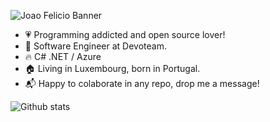 ![Joao Felicio Banner](https://res.cloudinary.com/joaolfelicio/image/upload/v1613565167/banner.png)

- :heartpulse:        Programming addicted and open source lover!
- :office:            Software Engineer at Devoteam.
- :fire:              C# .NET / Azure
- :house:             Living in Luxembourg, born in Portugal.
- :mailbox_with_mail: Happy to colaborate in any repo, drop me a message!

![Github stats](https://github-readme-stats.vercel.app/api?username=joaolfelicio&theme=radical&count_private=true&show_icons=true)
